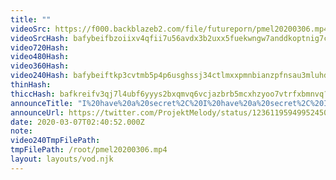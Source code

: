 ```yaml
---
title: ""
videoSrc: https://f000.backblazeb2.com/file/futureporn/pmel20200306.mp4
videoSrcHash: bafybeifbzoiixv4qfii7u56avdx3b2uxx5fuekwngw7anddkoptnig7c3a?filename=projektmelody-chaturbate-20200307T024052Z-source.mp4
video720Hash: 
video480Hash: 
video360Hash: 
video240Hash: bafybeiftkp3cvtmb5p4p6usghssj34ctlmxxpmnbianzpfnsau3mluhdgu?filename=projektmelody-chaturbate-20200307T024052Z-240p.mp4
thinHash: 
thiccHash: bafkreifv3qj7l4ubf6yyys2bxqmvq6vcjazbrb5mcxhzyoo7vtrfxbmnvq?filename=20200307T024052Z-thicc.jpg
announceTitle: "I%20have%20a%20secret%2C%20I%20have%20a%20secret%2C%20I%20have%20a%20secret.%20%20%28it%27s%20a%20new%20toy%29"
announceUrl: https://twitter.com/ProjektMelody/status/1236119594995245057
date: 2020-03-07T02:40:52.000Z
note: 
video240TmpFilePath: 
tmpFilePath: /root/pmel20200306.mp4
layout: layouts/vod.njk
---
```

